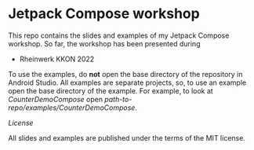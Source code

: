 # Jetpack Compose workshop

This repo contains the slides and examples of my Jetpack Compose workshop. So far, the workshop has been presented during

- Rheinwerk KKON 2022

To use the examples, do **not** open the base directory of the repository in Android Studio. All examples are separate projects, so, to use an example open the base directory of the example. For example, to look at *CounterDemoCompose* open *path-to-repo/examples/CounterDemoCompose*.

*License*

All slides and examples are published under the terms of the MIT license.